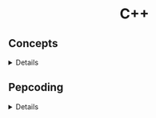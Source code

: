 <div align="center">

# C++

</div>

## Concepts

<details>

- **Pointers**

  - [Pointer Introduction](../C++/Concepts/Pointers/1.Pointer_Intro.cpp)
  - [Pointer with Function](../C++/Concepts/Pointers/2.Pointer_with_Function.cpp)
  - [Double Pointer](./Concepts/Pointers/3.Double_Pointer.cpp)

- **Linked Lists**

  - [Node Implementation](../C++/Concepts/Linked_Lists/01.Node_implementatio.cpp)
  - [Insert element at Head](../C++/Concepts/Linked_Lists/02.insertAtHead.cpp)
  - [Linked List Traversal](../C++/Concepts/Linked_Lists/03.traversing.cpp)

- **STL**

  - **Vector**

    - [Vector Intro](../C++/Concepts/STL/Vector/Iterators/00.vector_intro.cpp)

    - [begin( ) and edn( )](../C++/Concepts/STL/Vector/Iterators/01.begin_func_and_end_func.cpp)

    - [cbegin( ) and end( )](../C++/Concepts/STL/Vector/Iterators/02.cbegin_func_and_cend_func.cpp)

    - [rbegin( ) and rend( )](../C++/Concepts/STL/Vector/Iterators/03.rbegin_func_and_rend_func.cpp)

    - [crbegin( ) and crend( )](../C++/Concepts/STL/Vector/Iterators/04.crbegin_func_and_crend_func.cpp)

- **Tree**
  - [Inorder Traversal](../C++/Concepts/Tree/Inorder_Traversal.cpp)
  - [Postorder Traversal](../C++/Concepts/Tree/Postorder_Traversal.cpp)
  - [Preorder Traversal](../C++/Concepts/Tree/Preorder_Traversal.cpp)
  </details>

## Pepcoding

<details>

### Modules

<details>
<summary>1. Basics of Programming</summary>
  
- [Getting Started](../C%2B%2B/Pepcoding/Level_1/1.Basics_of_Programming/1.Getting_Started/)
- [Patterns](../C%2B%2B/Pepcoding/Level_1/1.Basics_of_Programming/2.Patterns/)
- [Functions and Arrays](../C%2B%2B/Pepcoding/Level_1/1.Basics_of_Programming/3.Function_and_Arrays/)
- [2D Array](../C%2B%2B/Pepcoding/Level_1/1.Basics_of_Programming/4.2D_Arrays/)

</details>

</details>
